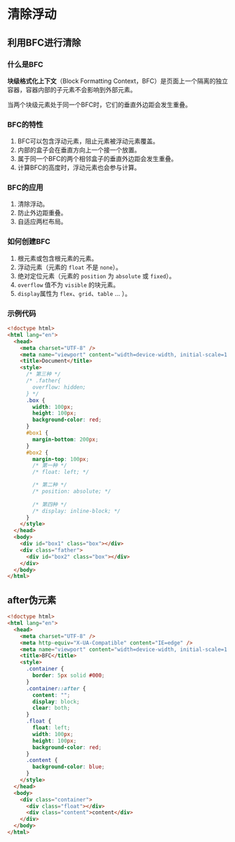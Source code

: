 # 清除浮动

## 利用BFC进行清除

### 什么是BFC
**块级格式化上下文**（Block Formatting Context，BFC）是页面上一个隔离的独立容器，容器内部的子元素不会影响到外部元素。

当两个块级元素处于同一个BFC时，它们的垂直外边距会发生重叠。

### BFC的特性
1. BFC可以包含浮动元素，阻止元素被浮动元素覆盖。
2. 内部的盒子会在垂直方向上一个接一个放置。
3. 属于同一个BFC的两个相邻盒子的垂直外边距会发生重叠。
4. 计算BFC的高度时，浮动元素也会参与计算。

### BFC的应用
1. 清除浮动。
2. 防止外边距重叠。
3. 自适应两栏布局。

### 如何创建BFC
1. 根元素或包含根元素的元素。
2. 浮动元素（元素的 `float` 不是 `none`）。
3. 绝对定位元素（元素的 `position` 为 `absolute` 或 `fixed`）。
4. `overflow` 值不为 `visible` 的块元素。
5. `display`属性为 `flex`、`grid`、`table` ... ）。

### 示例代码
```html
<!doctype html>
<html lang="en">
  <head>
    <meta charset="UTF-8" />
    <meta name="viewport" content="width=device-width, initial-scale=1.0" />
    <title>Document</title>
    <style>
      /* 第三种 */
      /* .father{
        overflow: hidden;
      } */
      .box {
        width: 100px;
        height: 100px;
        background-color: red;
      }
      #box1 {
        margin-bottom: 200px;
      }
      #box2 {
        margin-top: 100px;
        /* 第一种 */
        /* float: left; */

        /* 第二种 */
        /* position: absolute; */
        
        /* 第四种 */
        /* display: inline-block; */
      }
    </style>
  </head>
  <body>
    <div id="box1" class="box"></div>
    <div class="father">
      <div id="box2" class="box"></div>
    </div>
  </body>
</html>
```

## after伪元素

```html {12-16}
<!doctype html>
<html lang="en">
  <head>
    <meta charset="UTF-8" />
    <meta http-equiv="X-UA-Compatible" content="IE=edge" />
    <meta name="viewport" content="width=device-width, initial-scale=1.0" />
    <title>BFC</title>
    <style>
      .container {
        border: 5px solid #000;
      }
      .container::after {
        content: "";
        display: block;
        clear: both;
      }
      .float {
        float: left;
        width: 100px;
        height: 100px;
        background-color: red;
      }
      .content {
        background-color: blue;
      }
    </style>
  </head>
  <body>
    <div class="container">
      <div class="float"></div>
      <div class="content">content</div>
    </div>
  </body>
</html>
```
